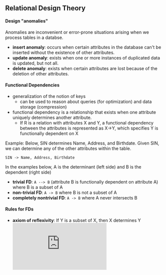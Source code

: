 ## Relational Design Theory

#### Design "anomalies" 
Anomalies are inconvenient or error-prone situations arising when we process tables in a databse.                                                                                                
- **insert anomaly**: occurs when certain attributes in the database can't be inserted without the existence of other attributes.
- **update anomaly**: exists when one or more instances of duplicated data is updated, but not all.
- **delete anomaly**: exists when certain attributes are lost because of the deletion of other attributes.

#### Functional Dependencies
- generalization of the notion of keys
  - can be used to reason about queries (for optimization) and data storage (compression)
- functional dependency is a relationship that exists when one attribute uniquely determines another attribute.
  - If R is a relation with attributes X and Y, a functional dependency between the attributes is represented as X->Y, which specifies Y is functionally dependent on X                                                                                     

Example: Below, SIN determines Name, Address, and Birthdate. Given SIN, we can determine any of the other attributes within the table.
```
SIN -> Name, Address, Birthdate
```

In the examples below, A is the determinant (left side) and B is the dependent (right side)
- **trivial FD**: ```A --> B``` (attribute B is functionally dependent on attribute A) where B is a subset of A
- **non-trivial FD**: ```A -> B``` where B is not a subset of A
- **completely nontrivial FD**: ```A -> B``` where A never intersects B 

#### Rules for FDs
- **axiom of reflexivity**: If Y is a subset of X, then X determines Y 
![equation](https://latex.codecogs.com/gif.latex?%5Ctext%20if%20%5C%3B%20Y%20%5Csubseteq%20X%2C%20%5Ctext%20then%20%5C%3B%20X%20%5Crightarrow%20Y)
